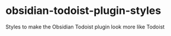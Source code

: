 # obsidian-todoist-plugin-styles
 Styles to make the Obsidian Todoist plugin look more like Todoist
